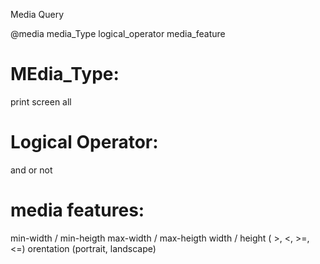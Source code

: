 Media Query 

@media media_Type   logical_operator   media_feature

MEdia_Type:
==========
print screen all

Logical Operator:
=================
and or not 

media features:
===============
min-width / min-heigth
max-width / max-heigth
width / height ( >, <, >=, <=)
orentation (portrait, landscape)